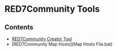# RED7Community Tools
## Contents
- [RED7Community Creator Tool](RED7Community-Creator)
- [RED7Community Map Hosts](Map Hosts File.bat)